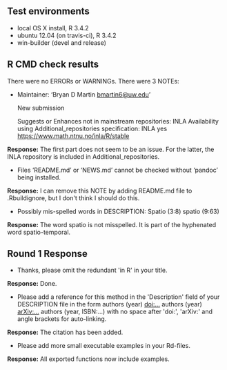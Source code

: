 ## Test environments
* local OS X install, R 3.4.2
* ubuntu 12.04 (on travis-ci), R 3.4.2
* win-builder (devel and release)

## R CMD check results
There were no ERRORs or WARNINGs. There were 3 NOTEs:

* Maintainer: ‘Bryan D Martin <bmartin6@uw.edu>’

  New submission

  Suggests or Enhances not in mainstream repositories:
    INLA 
  Availability using Additional_repositories specification:
    INLA   yes   https://www.math.ntnu.no/inla/R/stable
  
**Response:** The first part does not seem to be an issue. For the latter, the INLA repository is included in Additional_repositories.

* Files ‘README.md’ or ‘NEWS.md’ cannot be checked without ‘pandoc’ being installed.

**Response:** I can remove this NOTE by adding README.md file to .Rbuildignore, but I don't think I should do this.

* Possibly mis-spelled words in DESCRIPTION:
  Spatio (3:8)
  spatio (9:63)
  
**Response:** The word spatio is not misspelled. It is part of the hyphenated word spatio-temporal.

## Round 1 Response

* Thanks, please omit the redundant 'in R' in your title.

**Response:** Done.

* Please add a reference for this method in the 'Description' field of your DESCRIPTION file in the form
  authors (year) <doi:...>
  authors (year) <arXiv:...>
  authors (year, ISBN:...)
  with no space after 'doi:', 'arXiv:' and angle brackets for auto-linking.
  
**Response:** The citation has been added.
  
* Please add more small executable examples in your Rd-files.

**Response:** All exported functions now include examples.
